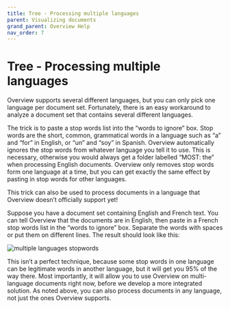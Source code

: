 ```yaml
---
title: Tree - Processing multiple languages
parent: Visualizing documents
grand_parent: Overview Help
nav_order: 7
---
```



# Tree - Processing multiple languages

Overview supports several different languages, but you can only pick one language per document set. Fortunately, there is an easy workaround to analyze a document set that contains several different languages.

The trick is to paste a stop words list into the “words to ignore” box. Stop words are the short, common, grammatical words in a language such as “a” and “for” in English, or “un” and “soy” in Spanish. Overview automatically ignores the stop words from whatever language you tell it to use. This is necessary, otherwise you would always get a folder labelled “MOST: the” when processing English documents. Overview only removes stop words form one language at a time, but you can get exactly the same effect by pasting in stop words for other languages.

This trick can also be used to process documents in a language that Overview doesn’t officially support yet!

Suppose you have a document set containing English and French text. You can tell Overview that the documents are in English, then paste in a French stop words list in the “words to ignore” box. Separate the words with spaces or put them on different lines. The result should look like this:

![multiple languages stopwords](/wp-content/uploads/2013/11/Screen-Shot-2013-11-04-at-12.41.45-PM.png)

This isn’t a perfect technique, because some stop words in one language can be legitimate words in another language, but it will get you 95% of the way there. Most importantly, it will allow you to use Overview on multi-language documents right now, before we develop a more integrated solution. As noted above, you can also process documents in any language, not just the ones Overview supports.

